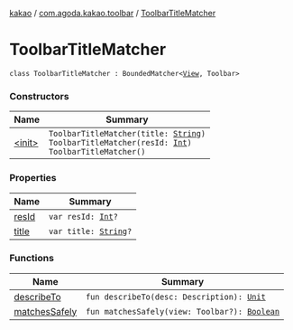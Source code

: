 [kakao](../../index.md) / [com.agoda.kakao.toolbar](../index.md) / [ToolbarTitleMatcher](./index.md)

# ToolbarTitleMatcher

`class ToolbarTitleMatcher : BoundedMatcher<`[`View`](https://developer.android.com/reference/android/view/View.html)`, Toolbar>`

### Constructors

| Name | Summary |
|---|---|
| [&lt;init&gt;](-init-.md) | `ToolbarTitleMatcher(title: `[`String`](https://kotlinlang.org/api/latest/jvm/stdlib/kotlin/-string/index.html)`)`<br>`ToolbarTitleMatcher(resId: `[`Int`](https://kotlinlang.org/api/latest/jvm/stdlib/kotlin/-int/index.html)`)`<br>`ToolbarTitleMatcher()` |

### Properties

| Name | Summary |
|---|---|
| [resId](res-id.md) | `var resId: `[`Int`](https://kotlinlang.org/api/latest/jvm/stdlib/kotlin/-int/index.html)`?` |
| [title](title.md) | `var title: `[`String`](https://kotlinlang.org/api/latest/jvm/stdlib/kotlin/-string/index.html)`?` |

### Functions

| Name | Summary |
|---|---|
| [describeTo](describe-to.md) | `fun describeTo(desc: Description): `[`Unit`](https://kotlinlang.org/api/latest/jvm/stdlib/kotlin/-unit/index.html) |
| [matchesSafely](matches-safely.md) | `fun matchesSafely(view: Toolbar?): `[`Boolean`](https://kotlinlang.org/api/latest/jvm/stdlib/kotlin/-boolean/index.html) |
